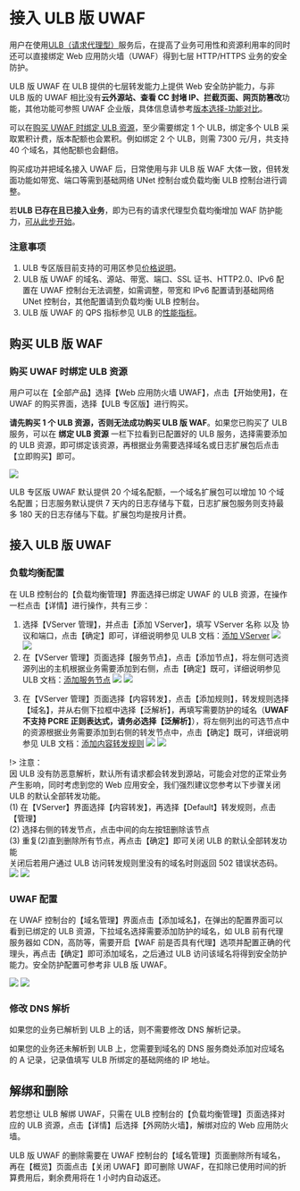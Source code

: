 # 接入 ULB 版 UWAF

用户在使用[ULB（请求代理型）](https://docs.ucloud.cn/ulb/intro/architecture?id=%e5%a4%96%e7%bd%91ulb7)服务后，在提高了业务可用性和资源利用率的同时还可以直接绑定 Web 应用防火墙（UWAF）得到七层 HTTP/HTTPS 业务的安全防护。

ULB 版 UWAF 在 ULB 提供的七层转发能力上提供 Web 安全防护能力，与非 ULB 版的 UWAF 相比没有**云外源站、查看 CC 封堵 IP、拦截页面、网页防篡改**功能，其他功能可参照 UWAF 企业版，具体信息请参考[版本选择-功能对比](/uewaf/steer/version_selection?id=功能说明)。

可以在[购买 UWAF 时绑定 ULB 资源](/uewaf/use/ulb_with_uwaf?id=购买UWAF时绑定ULB资源)，至少需要绑定 1 个 ULB，绑定多个 ULB 采取累积计费，版本配额也会累积。例如绑定 2 个 ULB，则需 7300 元/月，共支持 40 个域名，其他配额也会翻倍。

购买成功并把域名接入 UWAF 后，日常使用与非 ULB 版 WAF 大体一致，但转发面功能如带宽、端口等需到基础网络 UNet 控制台或负载均衡 ULB 控制台进行调整。

若**ULB 已存在且已接入业务**，即为已有的请求代理型负载均衡增加 WAF 防护能力，[可从此步开始](/uewaf/use/ulb_with_uwaf?id=anchor)。

### 注意事项

1. ULB 专区版目前支持的可用区参见[价格说明](/uewaf/steer/price?id=ULB版UWAF)。
2. ULB 版 UWAF 的域名、源站、带宽、端口、SSL 证书、HTTP2.0、IPv6 配置在 UWAF 控制台无法调整，如需调整，带宽和 IPv6 配置请到基础网络 UNet 控制台，其他配置请到负载均衡 ULB 控制台。
3. ULB 版 UWAF 的 QPS 指标参见 ULB 的[性能指标](https://docs.ucloud.cn/ulb/intro/performance)。

## 购买 ULB 版 WAF

### 购买 UWAF 时绑定 ULB 资源

用户可以在【全部产品】选择【Web 应用防火墙 UWAF】，点击【开始使用】，在 UWAF 的购买界面，选择【ULB 专区版】进行购买。

**请先购买 1 个 ULB 资源，否则无法成功购买 ULB 版 WAF**。如果您已购买了 ULB 服务，可以在 **绑定 ULB 资源** 一栏下拉看到已配置好的 ULB 服务，选择需要添加的 ULB 资源，即可绑定该资源，再根据业务需要选择域名或日志扩展包后点击【立即购买】即可。

![](/images/ulb_with_uwaf-purchase_waf.png)

ULB 专区版 UWAF 默认提供 20 个域名配额，一个域名扩展包可以增加 10 个域名配置；日志服务默认提供 7 天内的日志存储与下载，日志扩展包服务则支持最多 180 天的日志存储与下载。扩展包均是按月计费。

## 接入 ULB 版 UWAF

### 负载均衡配置

在 ULB 控制台的【负载均衡管理】界面选择已绑定 UWAF 的 ULB 资源，在操作一栏点击【详情】进行操作，共有三步：

1. 选择【VServer 管理】，并点击【添加 VServer】，填写 VServer 名称 以及 协议和端口，点击【确定】即可，详细说明参见 ULB 文档：[添加 VServer](https://docs.ucloud.cn/ulb/guide/vserver/createvserver)
   ![](/images/ulb_with_uwaf-add_verser_1.png)
   ![](/images/ulb_with_uwaf-add_verser_2.png)
2. 在【VServer 管理】页面选择【服务节点】，点击【添加节点】，将左侧可选资源列出的主机根据业务需要添加到右侧，点击【确定】既可，详细说明参见 ULB 文档：[添加服务节点](https://docs.ucloud.cn/ulb/guide/realserver/addrealserver)
   ![](/images/ulb_with_uwaf-add_verser_3.png)
   ![](/images/ulb_with_uwaf-add_verser_4.png)

<div id='anchor'></div>

3. 在【VServer 管理】页面选择【内容转发】，点击【添加规则】，转发规则选择【域名】，并从右侧下拉框中选择【泛解析】，再填写需要防护的域名（**UWAF 不支持 PCRE 正则表达式，请务必选择【泛解析】**），将左侧列出的可选节点中的资源根据业务需要添加到右侧的转发节点中，点击【确定】既可，详细说明参见 ULB 文档：[添加内容转发规则](https://docs.ucloud.cn/ulb/guide/forwardpolicy/addrule)
   ![](/images/ulb_with_uwaf-add_context_forward_1.png)
   ![](/images/ulb_with_uwaf-add_context_forward_2.png)

!> 注意：  
因 ULB 没有防恶意解析，默认所有请求都会转发到源站，可能会对您的正常业务产生影响，同时考虑到您的 Web 应用安全，我们强烈建议您参考以下步骤关闭 ULB 的默认全部转发功能。  
(1) 在【VServer】界面选择【内容转发】，再选择【Default】转发规则，点击【管理】  
(2) 选择右侧的转发节点，点击中间的向左按钮删除该节点  
(3) 重复(2)直到删除所有节点，再点击【确定】即可关闭 ULB 的默认全部转发功能  
关闭后若用户通过 ULB 访问转发规则里没有的域名时则返回 502 错误状态码。  
![](/images/ulb_with_uwaf-unset_default_forward_1.png)
![](/images/ulb_with_uwaf-unset_default_forward_2.png)

### UWAF 配置

在 UWAF 控制台的【域名管理】界面点击【添加域名】，在弹出的配置界面可以看到已绑定的 ULB 资源，下拉域名选择需要添加防护的域名，如 ULB 前有代理服务器如 CDN，高防等，需要开启【WAF 前是否具有代理】选项并配置正确的代理头，再点击【确定】即可添加域名，之后通过 ULB 访问该域名将得到安全防护能力。安全防护配置可参考非 ULB 版 UWAF。

![](/images/ulb_with_uwaf-add_domain_1.png)
![](/images/ulb_with_uwaf-add_domain_2.png)

### 修改 DNS 解析

如果您的业务已解析到 ULB 上的话，则不需要修改 DNS 解析记录。

如果您的业务还未解析到 ULB 上，您需要到域名的 DNS 服务商处添加对应域名的 A 记录，记录值填写 ULB 所绑定的基础网络的 IP 地址。

## 解绑和删除

若您想让 ULB 解绑 UWAF，只需在 ULB 控制台的【负载均衡管理】页面选择对应的 ULB 资源，点击【详情】后选择【外网防火墙】，解绑对应的 Web 应用防火墙。

ULB 版 UWAF 的删除需要在 UWAF 控制台的【域名管理】页面删除所有域名，再在【概览】页面点击【关闭 UWAF】即可删除 UWAF，在扣除已使用时间的折算费用后，剩余费用将在 1 小时内自动返还。
